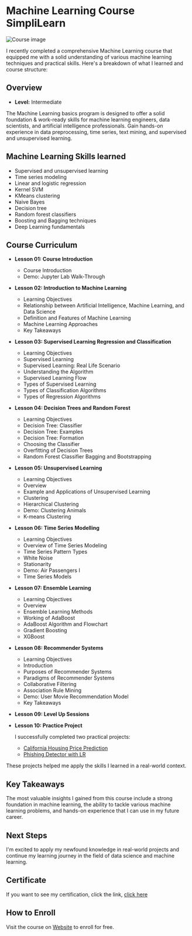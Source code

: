 # Machine Learning Course SimpliLearn

![Course image](https://github.com/user-attachments/assets/7de1949e-0ff7-4111-be20-0dde4d7c12cb)

I recently completed a comprehensive Machine Learning course that equipped me with a solid understanding of various machine learning techniques and practical skills. Here's a breakdown of what I learned and course structure:

## Overview
- **Level:** Intermediate

The Machine Learning basics program is designed to offer a solid foundation & work-ready skills for machine learning engineers, data scientists, and artificial intelligence professionals. Gain hands-on experience in data preprocessing, time series, text mining, 
and supervised and unsupervised learning.

## Machine Learning Skills learned
- Supervised and unsupervised learning
- Time series modeling
- Linear and logistic regression
- Kernel SVM
- KMeans clustering
- Naive Bayes
- Decision tree
- Random forest classifiers
- Boosting and Bagging techniques
- Deep Learning fundamentals

## Course Curriculum

- **Lesson 01: Course Introduction**
  - Course Introduction
  - Demo: Jupyter Lab Walk-Through

- **Lesson 02: Introduction to Machine Learning**
  - Learning Objectives
  - Relationship between Artificial Intelligence, Machine Learning, and Data Science
  - Definition and Features of Machine Learning
  - Machine Learning Approaches
  - Key Takeaways

- **Lesson 03: Supervised Learning Regression and Classification**
  - Learning Objectives
  - Supervised Learning
  - Supervised Learning: Real Life Scenario
  - Understanding the Algorithm
  - Supervised Learning Flow
  - Types of Supervised Learning
  - Types of Classification Algorithms
  - Types of Regression Algorithms
 

- **Lesson 04: Decision Trees and Random Forest**
  - Learning Objectives
  - Decision Tree: Classifier
  - Decision Tree: Examples
  - Decision Tree: Formation
  - Choosing the Classifier
  - Overfitting of Decision Trees
  - Random Forest Classifier Bagging and Bootstrapping
  

- **Lesson 05: Unsupervised Learning**
  - Learning Objectives
  - Overview
  - Example and Applications of Unsupervised Learning
  - Clustering
  - Hierarchical Clustering
  - Demo: Clustering Animals
  - K-means Clustering
  

- **Lesson 06: Time Series Modelling**
  - Learning Objectives
  - Overview of Time Series Modeling
  - Time Series Pattern Types
  - White Noise
  - Stationarity
  - Demo: Air Passengers I
  - Time Series Models
 

- **Lesson 07: Ensemble Learning**
  - Learning Objectives
  - Overview
  - Ensemble Learning Methods
  - Working of AdaBoost
  - AdaBoost Algorithm and Flowchart
  - Gradient Boosting
  - XGBoost
 

- **Lesson 08: Recommender Systems**
  - Learning Objectives
  - Introduction
  - Purposes of Recommender Systems
  - Paradigms of Recommender Systems
  - Collaborative Filtering
  - Association Rule Mining
  - Demo: User Movie Recommendation Model
  - Key Takeaways

- **Lesson 09: Level Up Sessions**

- **Lesson 10: Practice Project**
  
  I successfully completed two practical projects:
  - [California Housing Price Prediction](https://github.com/djalmarodriguess/Machine_Learning_Curse_SimpliLearn/tree/master/Practice%20Project%20l)
  - [Phishing Detector with LR](https://github.com/djalmarodriguess/Machine_Learning_Curse_SimpliLearn/tree/master/Practice%20Project%20II)
 
These projects helped me apply the skills I learned in a real-world context.

## Key Takeaways

The most valuable insights I gained from this course include a strong foundation in machine learning, the ability to tackle various machine learning problems, and hands-on experience that I can use in my future career.

## Next Steps

I'm excited to apply my newfound knowledge in real-world projects and continue my learning journey in the field of data science and machine learning.

## Certificate
If you want to see my certification, click the link, [click here](https://github.com/djalmarodriguess/Certificados/blob/master/Machine%20Learning%20-%20SimpliLearn.pdf) 

## How to Enroll
Visit the course on [Website](https://www.simplilearn.com/learn-machine-learning-basics-skillup) to enroll for free.
